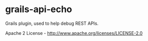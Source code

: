# grails-api-echo
Grails plugin, used to help debug REST APIs.

Apache 2 License - http://www.apache.org/licenses/LICENSE-2.0
